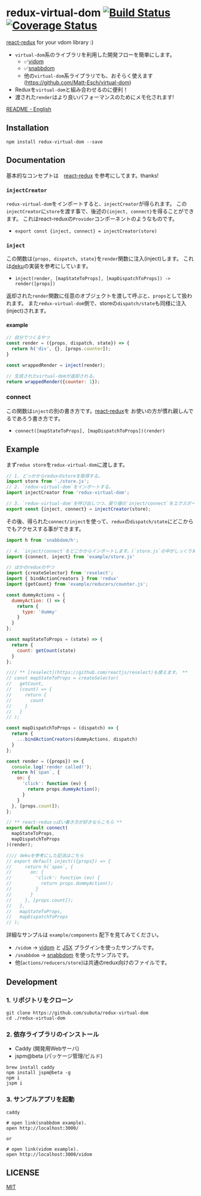 # redux-virtual-dom [![Build Status](https://travis-ci.org/subuta/redux-virtual-dom.svg?branch=master)](https://travis-ci.org/subuta/redux-virtual-dom) [![Coverage Status](https://coveralls.io/repos/github/subuta/redux-virtual-dom/badge.svg?branch=master)](https://coveralls.io/github/subuta/redux-virtual-dom?branch=master)
[react-redux](https://github.com/reactjs/react-redux) for your vdom library :)

- `virtual-dom`系のライブラリを利用した開発フローを簡単にします。
  - ✅[vidom](https://github.com/dfilatov/vidom)
  - ✅[snabbdom](https://github.com/paldepind/snabbdom)
  - 他の`virtual-dom`系ライブラリでも、おそらく使えます(https://github.com/Matt-Esch/virtual-dom) 
- Reduxを`virtual-dom`と組み合わせるのに便利！
- 渡された`render`はより良いパフォーマンスのためにメモ化されます! 

[README - English](README.md)

## Installation
```
npm install redux-virtual-dom --save
```

## Documentation

基本的なコンセプトは　[react-redux](https://github.com/reactjs/react-redux/blob/master/README.md) を参考にしてます。thanks!

### `injectCreator`
`redux-virtual-dom`をインポートすると、`injectCreator`が得られます。
この`injectCreator`に`store`を渡す事で、後述の`{inject, connect}`を得ることができます。
これはreact-reduxの`Provider`コンポーネントのようなものです。

- `export const {inject, connect} = injectCreator(store)`

### `inject`
この関数は`{props, dispatch, state}`を`render`関数に注入(inject)します。
これは[deku](https://github.com/anthonyshort/deku)の実装を参考にしています。

- `inject(render, [mapStateToProps], [mapDispatchToProps]) -> render([props])`

返却された`render`関数に任意のオブジェクトを渡して呼ぶと、`props`として扱われます。
また`redux-virtual-dom`側で、storeの`dispatch/state`も同様に注入(inject)されます。

#### example
```javascript
// 自分でつくるやつ
const render = ({props, dispatch, state}) => {
  return h('div', {}, [props.counter]);
}

const wrappedRender = inject(render);

// 生成されたvirtual-domが返却される。
return wrappedRender({counter: 1});
```

### connect
この関数は`inject`の別の書き方です。[react-redux](https://github.com/reactjs/react-redux/blob/master/README.md)を
お使いの方が慣れ親しんでるであろう書き方です。

- `connect([mapStateToProps], [mapDispatchToProps])(render)`

## Example
まず`redux store`を`redux-virtual-dom`に渡します。


```javascript
// 1. どっかからreduxのstoreを取得する。
import store from './store.js';
// 2. `redux-virtual-dom`をインポートする。
import injectCreator from 'redux-virtual-dom';

// 3. `redux-virtual-dom`を呼び出しつつ、戻り値の`inject/connect`をエクスポートしておく。
export const {inject, connect} = injectCreator(store);
```

その後、得られた`connect/inject`を使って、`redux`の`dispatch/state`にどこからでもアクセスする事ができます。

```javascript
import h from 'snabbdom/h';

// 4. `inject/connect`をどこかからインポートします。(`store.js`の中がしっくり来るかも)
import {connect, inject} from 'example/store.js'

// ほかのreduxのやつ
import {createSelector} from 'reselect';
import { bindActionCreators } from 'redux'
import {getCount} from 'example/reducers/counter.js';

const dummyActions = {
  dummyAction: () => {
    return {
      type: 'dummy'
    }
  }
};

const mapStateToProps = (state) => {
  return {
    count: getCount(state)
  }
};

//// ** [reselect](https://github.com/reactjs/reselect)も使えます。 **
// const mapStateToProps = createSelector(
//   getCount,
//   (count) => {
//     return {
//       count
//     }
//   }
// );

const mapDispatchToProps = (dispatch) => {
  return {
    ...bindActionCreators(dummyActions, dispatch)
  }
};

const render = ({props}) => {
  console.log('render called!');
  return h(`span`, {
    on: {
      'click': function (ev) {
        return props.dummyAction();
      }
    }
  }, [props.count]);
};

// ** react-reduxっぽい書き方が好きならこちら **
export default connect(
  mapStateToProps,
  mapDispatchToProps
)(render);

//// dekuを参考にした記法はこちら
// export default inject(({props}) => {
//     return h(`span`, {
//       on: {
//         'click': function (ev) {
//           return props.dummyAction();
//         }
//       }
//     }, [props.count]);
//   },
//   mapStateToProps,
//   mapDispatchToProps
// );
```

詳細なサンプルは `example/components` 配下を見てみてください。
- `/vidom` -> [vidom](https://github.com/dfilatov/vidom) と [JSX](https://github.com/dfilatov/babel-plugin-vidom-jsx) プラグインを使ったサンプルです。
- `/snabbdom` -> [snabbdom](https://github.com/paldepind/snabbdom) を使ったサンプルです。
- 他(`actions/reducers/store`)は共通のredux向けのファイルです。

## Development
### 1. リポジトリをクローン

```
git clone https://github.com/subuta/redux-virtual-dom
cd ./redux-virtual-dom
```

### 2. 依存ライブラリのインストール

- Caddy (開発用Webサーバ)
- jspm@beta (パッケージ管理/ビルド)

```
brew install caddy
npm install jspm@beta -g
npm i
jspm i
```

### 3. サンプルアプリを起動

```
caddy

# open link(snabbdom example).
open http://localhost:3000/

or

# open link(vidom example).
open http://localhost:3000/vidom
```

## LICENSE
[MIT](https://opensource.org/licenses/MIT)
